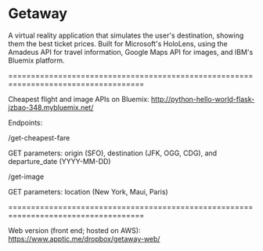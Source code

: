# Getaway

A virtual reality application that simulates the user's destination, showing them the best ticket prices. Built for Microsoft's HoloLens, using the Amadeus API for travel information, Google Maps API for images, and IBM's Bluemix platform.

====================================================================================

Cheapest flight and image APIs on Bluemix: http://python-hello-world-flask-jzbao-348.mybluemix.net/

Endpoints:

/get-cheapest-fare

GET parameters: origin (SFO), destination (JFK, OGG, CDG), and departure_date (YYYY-MM-DD)

/get-image

GET parameters: location (New York, Maui, Paris)

====================================================================================

Web version (front end; hosted on AWS): https://www.apptic.me/dropbox/getaway-web/
